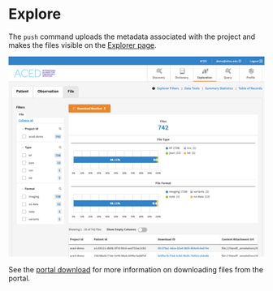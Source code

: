 
# Explore

The `push` command uploads the metadata associated with the project and makes the files visible on the [Explorer page](https://aced-idp.org/explorer).

<a href="https://aced-idp.org/explorer">![Gen3 File Explorer](./explorer.png)</a>


See the  <a href="/workflows/portal-download/">portal download</a> for more information on downloading files from the portal.
